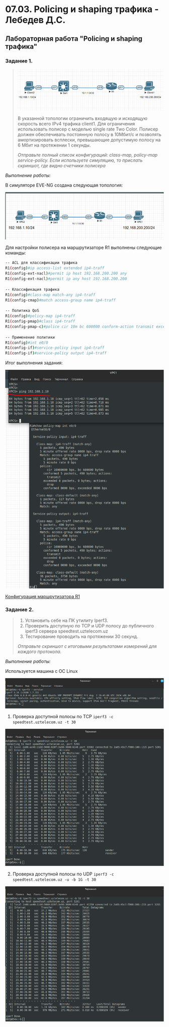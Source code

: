 # 07.03. Policing и shaping трафика - Лебедев Д.С.
## Лабораторная работа "Policing и shaping трафика"
### Задание 1.
> 
> ![](_att/0703-01-00.png)
> 
> В указанной топологии ограничить входящую и исходящую скорость всего IPv4 трафика client1. Для ограничения использовать полисер с моделью single rate Two Color. Полисер должен обеспечивать постоянную полосу в 10Мбит/c и позволять амортизировать всплески, превышающие допустимую полосу на 6 Мбит на протяжении 1 секунды.
> 
> *Отправьте полный список конфигураций: class-map, policy-map service-policy. Если используете симуляцию, то прислать скриншот, где видно счетчики полисера*

 *Выполнение работы:*  

В симуляторе EVE-NG создана следующая топология:

![](_att/0703-01-01.png)

Для настройки полисера на маршрутизаторе R1 выполнены следующие команды:

```sh
-- ACL для классификации трафика
R1(config)#ip access-list extended ip4-traff   
R1(config-ext-nacl)#permit ip host 192.168.200.200 any
R1(config-ext-nacl)#permit ip any host 192.168.200.200

-- Классификация трафика
R1(config)#class-map match-any ip4-traff
R1(config-cmap)#match access-group name ip4-traff

-- Политика QoS
R1(config)#policy-map ip4-traff 
R1(config-pmap)#class ip4-traff
R1(config-pmap-c)#police cir 10m bc 600000 conform-action transmit exceed-action drop

-- Применение политики
R1(config)#int e0/0
R1(config-if)#service-policy input ip4-traff
R1(config-if)#service-policy output ip4-traff

```

Итог выполнения задания:

![](_att/0703-01-02.png)

[Конфигурация маршрутизатора R1](_att/0703-01-01_R1.txt)
### Задание 2.
> 1. Установить себе на ПК утилиту Iperf3.
> 2. Проверить доступную по TCP и UDP полосу до публичного iperf3 сервера speedtest.uztelecom.uz
> 3. Тестирование проводить на протяжении 30 секунд.
> 
> *Отправьте скриншот с итоговыми результатами измерений для каждого протокола.*

 *Выполнение работы:*  

Используется машина с ОС Linux

![](_att/0703-02-01.png)

 1. Проверка доступной полосы по TCP `iperf3 -c speedtest.uztelecom.uz -t 30`

![](_att/0703-02-02.png)

2. Проверка доступной полосы по UDP `iperf3 -c speedtest.uztelecom.uz -u -b 1G -t 30`

![](_att/0703-02-03.png)
